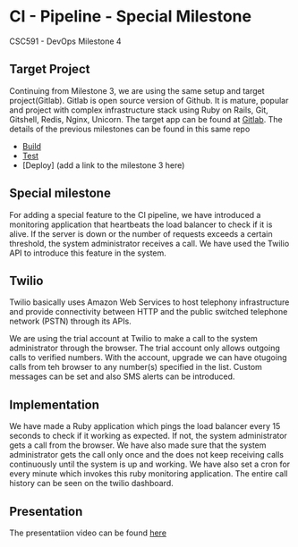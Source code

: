 # CI - Pipeline - Special Milestone

CSC591 - DevOps Milestone 4 

## Target Project
Continuing from Milestone 3, we are using the same setup and target project(Gitlab). Gitlab is open source version of Github. It is mature, popular and project with complex infrastructure stack using Ruby on Rails, Git, Gitshell, Redis, Nginx, Unicorn. The target app can be found at [Gitlab](http://github.com/yatish27/gitlabhq).
The details of the previous milestones can be found in this same repo
- [Build](https://github.com/yatish27/CSC591-DevOps-Project/blob/master/docs/Build.md)
- [Test](https://github.com/yatish27/CSC591-DevOps-Project/blob/master/docs/Test.md)
- [Deploy] (add a link to the milestone 3 here)

## Special milestone
For adding a special feature to the CI pipeline, we have introduced a monitoring application that heartbeats the load balancer to check if it is alive. If the server is down or the number of requests exceeds a certain threshold, the system administrator receives a call. We have used the Twilio API to introduce this feature in the system.

## Twilio
Twilio basically uses Amazon Web Services to host telephony infrastructure and provide connectivity between HTTP and the public switched telephone network (PSTN) through its APIs.

We are using the trial account at Twilio to make a call to the system administrator through the browser. The trial account only allows outgoing calls to verified numbers. With the account, upgrade we can have otugoing calls from teh browser to any number(s) specified in the list. Custom messages can be set and also SMS alerts can be introduced.


## Implementation 
We have made a Ruby application which pings the load balancer every 15 seconds to check if it working as expected. If not, the system administrator gets a call from the browser. We have also made sure that the system administrator gets the call only once and the does not keep receiving calls continuously until the system is up and working. We have also set a cron for every minute which invokes this ruby monitoring application.
The entire call history can be seen on the twilio dashboard. 


## Presentation
The presentatiion video can be found [here](https://www.youtube.com/watch?v=h0Nvc1B3C90)


